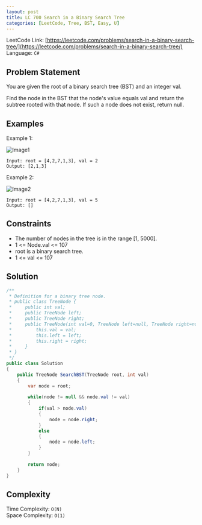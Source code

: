 ```yaml
---
layout: post
title: LC 700 Search in a Binary Search Tree
categories: [LeetCode, Tree, BST, Easy, U]
---
```


LeetCode Link: [https://leetcode.com/problems/search-in-a-binary-search-tree/](https://leetcode.com/problems/search-in-a-binary-search-tree/)  
Language: `C#`

## Problem Statement
You are given the root of a binary search tree (BST) and an integer val.

Find the node in the BST that the node's value equals val and return the subtree rooted with that node. If such a node does not exist, return null.

## Examples

Example 1:

![Image1](https://assets.leetcode.com/uploads/2021/01/12/tree1.jpg)
```
Input: root = [4,2,7,1,3], val = 2
Output: [2,1,3]
```

Example 2:

![Image2](https://assets.leetcode.com/uploads/2021/01/12/tree2.jpg)
```
Input: root = [4,2,7,1,3], val = 5
Output: []
```

## Constraints  

* The number of nodes in the tree is in the range [1, 5000].
* 1 <= Node.val <= 107
* root is a binary search tree.
* 1 <= val <= 107

## Solution

``` csharp
/**
 * Definition for a binary tree node.
 * public class TreeNode {
 *     public int val;
 *     public TreeNode left;
 *     public TreeNode right;
 *     public TreeNode(int val=0, TreeNode left=null, TreeNode right=null) {
 *         this.val = val;
 *         this.left = left;
 *         this.right = right;
 *     }
 * }
 */
public class Solution 
{
    public TreeNode SearchBST(TreeNode root, int val) 
    {        
        var node = root;
        
        while(node != null && node.val != val) 
        {
            if(val > node.val) 
            {
                node = node.right;
            } 
            else 
            {
                node = node.left;
            }
        }
        
        return node;        
    }
}
```

## Complexity

Time Complexity: `O(N)`  
Space Complexity: `O(1)`  
